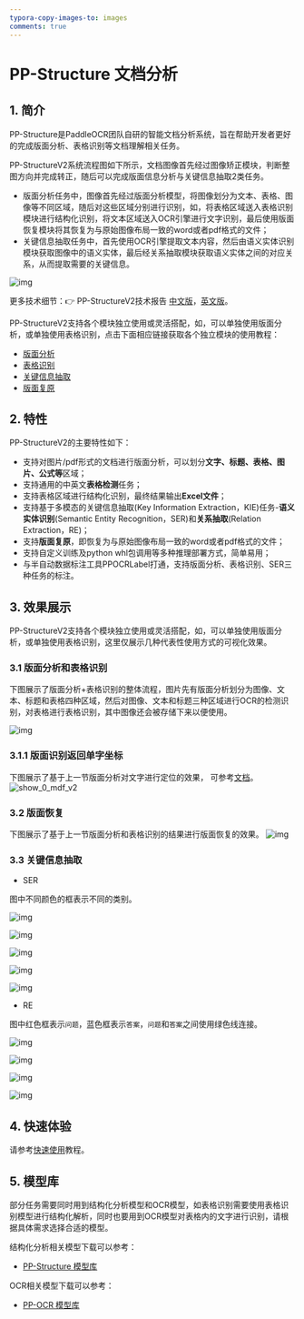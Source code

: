 ```yaml
---
typora-copy-images-to: images
comments: true
---
```


# PP-Structure 文档分析

## 1. 简介

PP-Structure是PaddleOCR团队自研的智能文档分析系统，旨在帮助开发者更好的完成版面分析、表格识别等文档理解相关任务。

PP-StructureV2系统流程图如下所示，文档图像首先经过图像矫正模块，判断整图方向并完成转正，随后可以完成版面信息分析与关键信息抽取2类任务。
- 版面分析任务中，图像首先经过版面分析模型，将图像划分为文本、表格、图像等不同区域，随后对这些区域分别进行识别，如，将表格区域送入表格识别模块进行结构化识别，将文本区域送入OCR引擎进行文字识别，最后使用版面恢复模块将其恢复为与原始图像布局一致的word或者pdf格式的文件；
- 关键信息抽取任务中，首先使用OCR引擎提取文本内容，然后由语义实体识别模块获取图像中的语义实体，最后经关系抽取模块获取语义实体之间的对应关系，从而提取需要的关键信息。

![img](./images/195265734-6f4b5a7f-59b1-4fcc-af6d-89afc9bd51e1-20240705140834325.jpg)

更多技术细节：👉 PP-StructureV2技术报告 [中文版](docs/PP-StructureV2_introduction.md)，[英文版](https://arxiv.org/abs/2210.05391)。

PP-StructureV2支持各个模块独立使用或灵活搭配，如，可以单独使用版面分析，或单独使用表格识别，点击下面相应链接获取各个独立模块的使用教程：

- [版面分析](layout/README_ch.md)
- [表格识别](table/README_ch.md)
- [关键信息抽取](kie/README_ch.md)
- [版面复原](recovery/README_ch.md)

## 2. 特性

PP-StructureV2的主要特性如下：
- 支持对图片/pdf形式的文档进行版面分析，可以划分**文字、标题、表格、图片、公式等**区域；
- 支持通用的中英文**表格检测**任务；
- 支持表格区域进行结构化识别，最终结果输出**Excel文件**；
- 支持基于多模态的关键信息抽取(Key Information Extraction，KIE)任务-**语义实体识别**(Semantic Entity Recognition，SER)和**关系抽取**(Relation Extraction，RE)；
- 支持**版面复原**，即恢复为与原始图像布局一致的word或者pdf格式的文件；
- 支持自定义训练及python whl包调用等多种推理部署方式，简单易用；
- 与半自动数据标注工具PPOCRLabel打通，支持版面分析、表格识别、SER三种任务的标注。

## 3. 效果展示
PP-StructureV2支持各个模块独立使用或灵活搭配，如，可以单独使用版面分析，或单独使用表格识别，这里仅展示几种代表性使用方式的可视化效果。

### 3.1 版面分析和表格识别
下图展示了版面分析+表格识别的整体流程，图片先有版面分析划分为图像、文本、标题和表格四种区域，然后对图像、文本和标题三种区域进行OCR的检测识别，对表格进行表格识别，其中图像还会被存储下来以便使用。

![img](./images/ppstructure.gif)

### 3.1.1 版面识别返回单字坐标
下图展示了基于上一节版面分析对文字进行定位的效果， 可参考[文档](./return_word_pos.md)。
![show_0_mdf_v2](./images/799450d4-d2c5-4b61-b490-e160dc0f515c.jpeg)


### 3.2 版面恢复
下图展示了基于上一节版面分析和表格识别的结果进行版面恢复的效果。
![img](./images/recovery.jpg)

### 3.3 关键信息抽取

* SER

图中不同颜色的框表示不同的类别。

![img](./images/185539141-68e71c75-5cf7-4529-b2ca-219d29fa5f68-20240705093932704.jpg)

![img](./images/185310636-6ce02f7c-790d-479f-b163-ea97a5a04808-20240705094001639.jpg)

![img](./images/185539517-ccf2372a-f026-4a7c-ad28-c741c770f60a-20240705094013236.png)

![img](./images/197464552-69de557f-edff-4c7f-acbf-069df1ba097f.png)

![img](./images/186095702-9acef674-12af-4d09-97fc-abf4ab32600e.png)

* RE

图中红色框表示`问题`，蓝色框表示`答案`，`问题`和`答案`之间使用绿色线连接。

![img](./images/185393805-c67ff571-cf7e-4217-a4b0-8b396c4f22bb-20240705094037073.jpg)

![img](./images/185540080-0431e006-9235-4b6d-b63d-0b3c6e1de48f-20240705094043151.jpg)

![img](./images/186094813-3a8e16cc-42e5-4982-b9f4-0134dfb5688d.png)

![img](./images/186095641-5843b4da-34d7-4c1c-943a-b1036a859fe3.png)


## 4. 快速体验

请参考[快速使用](./docs/quickstart.md)教程。

## 5. 模型库

部分任务需要同时用到结构化分析模型和OCR模型，如表格识别需要使用表格识别模型进行结构化解析，同时也要用到OCR模型对表格内的文字进行识别，请根据具体需求选择合适的模型。

结构化分析相关模型下载可以参考：

- [PP-Structure 模型库](./docs/models_list.md)

OCR相关模型下载可以参考：

- [PP-OCR 模型库](../doc/doc_ch/models_list.md)
